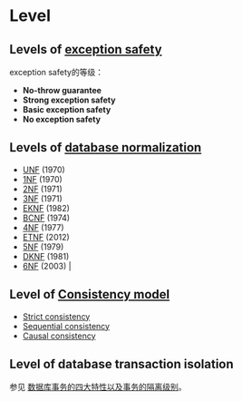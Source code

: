 # Level



## Levels of [exception safety](https://en.wikipedia.org/wiki/Exception_safety)

exception safety的等级：

- **No-throw guarantee**
- **Strong exception safety**
- **Basic exception safety**
- **No exception safety**



## Levels of [database normalization](https://en.wikipedia.org/wiki/Database_normalization)

- [UNF](https://en.wikipedia.org/wiki/Unnormalized_form) (1970) 
- [1NF](https://en.wikipedia.org/wiki/1NF) (1970) 
- [2NF](https://en.wikipedia.org/wiki/2NF) (1971) 
- [3NF](https://en.wikipedia.org/wiki/3NF) (1971) 
- [EKNF](https://en.wikipedia.org/wiki/EKNF) (1982) 
- [BCNF](https://en.wikipedia.org/wiki/BCNF) (1974) 
- [4NF](https://en.wikipedia.org/wiki/4NF) (1977) 
- [ETNF](https://en.wikipedia.org/w/index.php?title=ETNF&action=edit&redlink=1) (2012) 
- [5NF](https://en.wikipedia.org/wiki/5NF) (1979) 
- [DKNF](https://en.wikipedia.org/wiki/DKNF) (1981) 
- [6NF](https://en.wikipedia.org/wiki/6NF) (2003) |



## Level of [Consistency model](https://en.wikipedia.org/wiki/Consistency_model)

- [Strict consistency](https://en.wikipedia.org/wiki/Consistency_model#Strict_consistency)
- [Sequential consistency](https://en.wikipedia.org/wiki/Consistency_model#Sequential_consistency)
- [Causal consistency](https://en.wikipedia.org/wiki/Consistency_model#Causal_consistency)



## Level of database transaction isolation

参见 [数据库事务的四大特性以及事务的隔离级别](https://www.cnblogs.com/fjdingsd/p/5273008.html)。